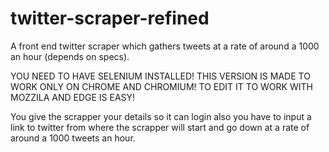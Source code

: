 # twitter-scraper-refined
A front end twitter scraper which gathers tweets at a rate of around a 1000 an hour (depends on specs).

YOU NEED TO HAVE SELENIUM INSTALLED! THIS VERSION IS MADE TO WORK ONLY ON CHROME AND CHROMIUM! TO EDIT IT TO WORK WITH MOZZILA AND EDGE IS EASY!

You give the scrapper your details so it can login also you have to input a link to twitter from where the scrapper will start and go down at a rate of around a 1000 tweets an hour.
